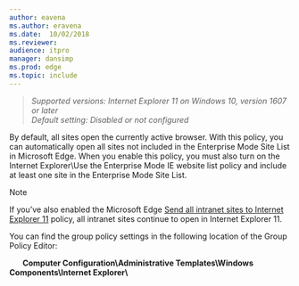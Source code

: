 ```yaml
---
author: eavena
ms.author: eravena
ms.date:  10/02/2018
ms.reviewer: 
audience: itpromanager: dansimp
ms.prod: edge
ms.topic: include
---
```


>*Supported versions: Internet Explorer 11 on Windows 10, version 1607 or later*<br>
>*Default setting: Disabled or not configured*

By default, all sites open the currently active browser. With this policy, you can automatically open all sites not included in the Enterprise Mode Site List in Microsoft Edge. When you enable this policy, you must also turn on the Internet Explorer\Use the Enterprise Mode IE website list policy and include at least one site in the Enterprise Mode Site List.

> [!NOTE]
> If you’ve also enabled the Microsoft Edge [Send all intranet sites to Internet Explorer 11](../available-policies.md#send-all-intranet-sites-to-internet-explorer-11) policy, all intranet sites continue to open in Internet Explorer 11.

You can find the group policy settings in the following location of the Group Policy Editor:

&nbsp;&nbsp;&nbsp;&nbsp;&nbsp;&nbsp;**Computer Configuration\\Administrative Templates\\Windows Components\\Internet Explorer\\**
